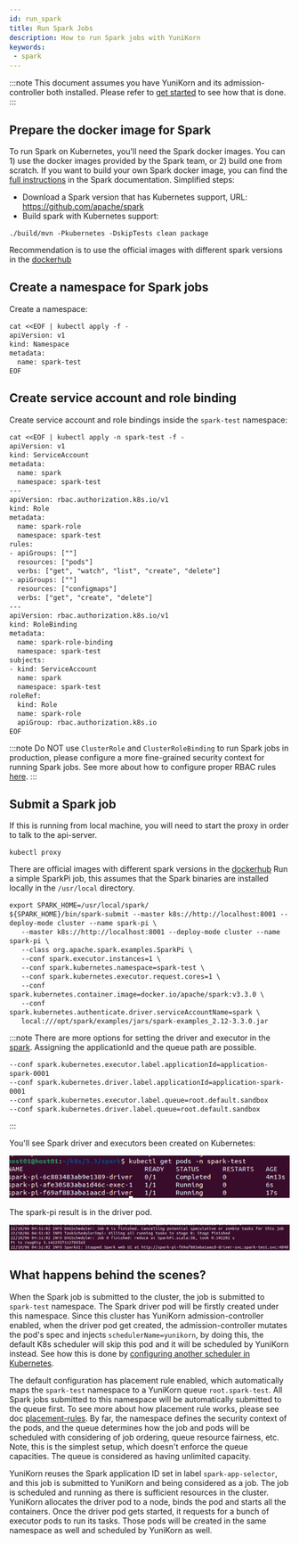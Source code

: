```yaml
---
id: run_spark
title: Run Spark Jobs
description: How to run Spark jobs with YuniKorn
keywords:
 - spark
---
```


<!--
Licensed to the Apache Software Foundation (ASF) under one
or more contributor license agreements.  See the NOTICE file
distributed with this work for additional information
regarding copyright ownership.  The ASF licenses this file
to you under the Apache License, Version 2.0 (the
"License"); you may not use this file except in compliance
with the License.  You may obtain a copy of the License at

  http://www.apache.org/licenses/LICENSE-2.0

Unless required by applicable law or agreed to in writing,
software distributed under the License is distributed on an
"AS IS" BASIS, WITHOUT WARRANTIES OR CONDITIONS OF ANY
KIND, either express or implied.  See the License for the
specific language governing permissions and limitations
under the License.
-->

:::note
This document assumes you have YuniKorn and its admission-controller both installed. Please refer to
[get started](../../get_started/get_started.md) to see how that is done.
:::

## Prepare the docker image for Spark

To run Spark on Kubernetes, you'll need the Spark docker images. You can 1) use the docker images provided by the Spark
team, or 2) build one from scratch.
If you want to build your own Spark docker image, you can find the [full instructions](https://spark.apache.org/docs/latest/building-spark.html)
in the Spark documentation. Simplified steps:
* Download a Spark version that has Kubernetes support, URL: https://github.com/apache/spark
* Build spark with Kubernetes support:
```shell script
./build/mvn -Pkubernetes -DskipTests clean package
```
Recommendation is to use the official images with different spark versions in the [dockerhub](https://hub.docker.com/r/apache/spark/tags)


## Create a namespace for Spark jobs

Create a namespace:

```shell script
cat <<EOF | kubectl apply -f -
apiVersion: v1
kind: Namespace
metadata:
  name: spark-test
EOF
```

## Create service account and role binding

Create service account and role bindings inside the `spark-test` namespace:

```shell script
cat <<EOF | kubectl apply -n spark-test -f -
apiVersion: v1
kind: ServiceAccount
metadata:
  name: spark
  namespace: spark-test
---
apiVersion: rbac.authorization.k8s.io/v1
kind: Role
metadata:
  name: spark-role
  namespace: spark-test
rules:
- apiGroups: [""]
  resources: ["pods"]
  verbs: ["get", "watch", "list", "create", "delete"]
- apiGroups: [""]
  resources: ["configmaps"]
  verbs: ["get", "create", "delete"]
---
apiVersion: rbac.authorization.k8s.io/v1
kind: RoleBinding
metadata:
  name: spark-role-binding
  namespace: spark-test
subjects:
- kind: ServiceAccount
  name: spark
  namespace: spark-test
roleRef:
  kind: Role
  name: spark-role
  apiGroup: rbac.authorization.k8s.io
EOF
```

:::note
Do NOT use `ClusterRole` and `ClusterRoleBinding` to run Spark jobs in production, please configure a more fine-grained
security context for running Spark jobs. See more about how to configure proper RBAC rules [here](https://kubernetes.io/docs/reference/access-authn-authz/rbac/).
:::

## Submit a Spark job

If this is running from local machine, you will need to start the proxy in order to talk to the api-server.
```shell script
kubectl proxy
```

There are official images with different spark versions in the [dockerhub](https://hub.docker.com/r/apache/spark/tags)
Run a simple SparkPi job, this assumes that the Spark binaries are installed locally in the `/usr/local` directory.
```shell script
export SPARK_HOME=/usr/local/spark/
${SPARK_HOME}/bin/spark-submit --master k8s://http://localhost:8001 --deploy-mode cluster --name spark-pi \
   --master k8s://http://localhost:8001 --deploy-mode cluster --name spark-pi \
   --class org.apache.spark.examples.SparkPi \
   --conf spark.executor.instances=1 \
   --conf spark.kubernetes.namespace=spark-test \
   --conf spark.kubernetes.executor.request.cores=1 \
   --conf spark.kubernetes.container.image=docker.io/apache/spark:v3.3.0 \
   --conf spark.kubernetes.authenticate.driver.serviceAccountName=spark \
   local:///opt/spark/examples/jars/spark-examples_2.12-3.3.0.jar
```

:::note
There are more options for setting the driver and executor in the [spark](https://spark.apache.org/docs/latest/running-on-kubernetes.html#configuration).
Assigning the applicationId and the queue path are possible.
```
--conf spark.kubernetes.executor.label.applicationId=application-spark-0001
--conf spark.kubernetes.driver.label.applicationId=application-spark-0001
--conf spark.kubernetes.executor.label.queue=root.default.sandbox
--conf spark.kubernetes.driver.label.queue=root.default.sandbox
```
:::

You'll see Spark driver and executors been created on Kubernetes:

![spark-pods](./../../assets/RunningSparkOnK8s.png)

The spark-pi result is in the driver pod.

![spark-pods](./../../assets/sparkResult.png)

## What happens behind the scenes?

When the Spark job is submitted to the cluster, the job is submitted to `spark-test` namespace. The Spark driver pod will
be firstly created under this namespace. Since this cluster has YuniKorn admission-controller enabled, when the driver pod
get created, the admission-controller mutates the pod's spec and injects `schedulerName=yunikorn`, by doing this, the
default K8s scheduler will skip this pod and it will be scheduled by YuniKorn instead. See how this is done by [configuring
another scheduler in Kubernetes](https://kubernetes.io/docs/tasks/extend-kubernetes/configure-multiple-schedulers/).

The default configuration has placement rule enabled, which automatically maps the `spark-test` namespace to a YuniKorn
queue `root.spark-test`. All Spark jobs submitted to this namespace will be automatically submitted to the queue first.
To see more about how placement rule works, please see doc [placement-rules](user_guide/placement_rules.md). By far,
the namespace defines the security context of the pods, and the queue determines how the job and pods will be scheduled
with considering of job ordering, queue resource fairness, etc. Note, this is the simplest setup, which doesn't enforce
the queue capacities. The queue is considered as having unlimited capacity.

YuniKorn reuses the Spark application ID set in label `spark-app-selector`, and this job is submitted
to YuniKorn and being considered as a job. The job is scheduled and running as there is sufficient resources in the cluster.
YuniKorn allocates the driver pod to a node, binds the pod and starts all the containers. Once the driver pod gets started,
it requests for a bunch of executor pods to run its tasks. Those pods will be created in the same namespace as well and
scheduled by YuniKorn as well.
